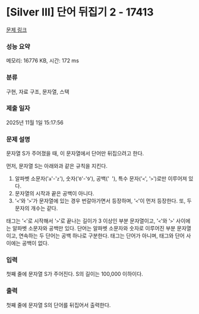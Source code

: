 # [Silver III] 단어 뒤집기 2 - 17413 

[문제 링크](https://www.acmicpc.net/problem/17413) 

### 성능 요약

메모리: 16776 KB, 시간: 172 ms

### 분류

구현, 자료 구조, 문자열, 스택

### 제출 일자

2025년 11월 1일 15:17:56

### 문제 설명

<p>문자열 S가 주어졌을 때, 이 문자열에서 단어만 뒤집으려고 한다.</p>

<p>먼저, 문자열 S는 아래와과 같은 규칙을 지킨다.</p>

<ol>
	<li>알파벳 소문자('<code>a</code>'-'<code>z</code>'), 숫자('<code>0</code>'-'<code>9</code>'), 공백('<code> </code>'), 특수 문자('<code><</code>', '<code>></code>')로만 이루어져 있다.</li>
	<li>문자열의 시작과 끝은 공백이 아니다.</li>
	<li>'<code><</code>'와 '<code>></code>'가 문자열에 있는 경우 번갈아가면서 등장하며, '<code><</code>'이 먼저 등장한다. 또, 두 문자의 개수는 같다.</li>
</ol>

<p>태그는 '<code><</code>'로 시작해서 '<code>></code>'로 끝나는 길이가 3 이상인 부분 문자열이고, '<code><</code>'와 '<code>></code>' 사이에는 알파벳 소문자와 공백만 있다. 단어는 알파벳 소문자와 숫자로 이루어진 부분 문자열이고, 연속하는 두 단어는 공백 하나로 구분한다. 태그는 단어가 아니며, 태그와 단어 사이에는 공백이 없다.</p>

### 입력 

 <p>첫째 줄에 문자열 S가 주어진다. S의 길이는 100,000 이하이다.</p>

### 출력 

 <p>첫째 줄에 문자열 S의 단어를 뒤집어서 출력한다.</p>

